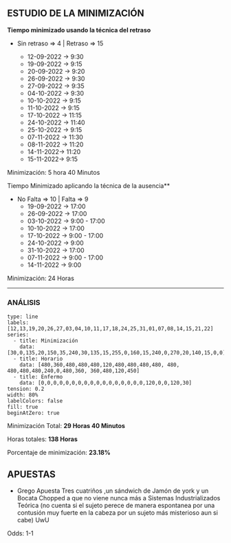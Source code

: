 ## ESTUDIO DE LA MINIMIZACIÓN

**Tiempo minimizado usando la técnica del retraso**

- Sin retraso => 4 | Retraso => 15

	- 12-09-2022 -> 9:30
	- 19-09-2022 -> 9:15
	- 20-09-2022 -> 9:20
	- 26-09-2022 -> 9:30
	- 27-09-2022 -> 9:35
	- 04-10-2022 -> 9:30
	- 10-10-2022 -> 9:15
	- 11-10-2022 -> 9:15
	- 17-10-2022 -> 11:15
	- 24-10-2022 -> 11:40
	- 25-10-2022 -> 9:15
	- 07-11-2022 -> 11:30
	- 08-11-2022 -> 11:20
	- 14-11-2022-> 11:20
	- 15-11-2022-> 9:15

Minimización: 5 hora 40 Minutos

Tiempo Minimizado aplicando la técnica de la ausencia**

 - No Falta => 10 | Falta => 9
	- 19-09-2022 -> 17:00
	- 26-09-2022 -> 17:00
	- 03-10-2022 -> 9:00 - 17:00
	- 10-10-2022 -> 17:00
	- 17-10-2022 -> 9:00 - 17:00
	- 24-10-2022 -> 9:00
	- 31-10-2022 -> 17:00
	- 07-11-2022 -> 9:00 - 17:00
	- 14-11-2022 -> 9:00

Minimización: 24 Horas

-----------------------------------------

### ANÁLISIS

```chart
type: line
labels: [12,13,19,20,26,27,03,04,10,11,17,18,24,25,31,01,07,08,14,15,21,22]
series:
  - title: Minimización
    data: [30,0,135,20,150,35,240,30,135,15,255,0,160,15,240,0,270,20,140,15,0,0]
  - title: Horario
	data: [480,360,480,480,480,120,480,480,480,480, 480, 480,480,480,240,0,480,360, 360,480,120,450]
  - title: Enfermo
	data: [0,0,0,0,0,0,0,0,0,0,0,0,0,0,0,0,0,120,0,0,120,30]
tension: 0.2
width: 80%
labelColors: false
fill: true
beginAtZero: true
```

Minimización Total: **29 Horas 40 Minutos**

Horas totales: **138 Horas**

Porcentaje de minimización: **23.18%**


## APUESTAS

- Grego Apuesta Tres cuatriños ,un sándwich de Jamón de york  y un Bocata Chopped a que no viene nunca más a Sistemas Industrializados Teórica (no cuenta si el sujeto perece de manera espontanea por una contusión muy fuerte en la cabeza por un sujeto más misterioso aun si cabe) UwU

Odds: 1-1
